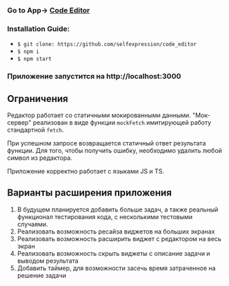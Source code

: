 ### Go to App-> [Code Editor](https://code-editor-react-app-project.vercel.app/)

### Installation Guide:

- `$ git clone: https://github.com/selfexpression/code_editor`
- `$ npm i`
- `$ npm start`

### Приложение запустится на http://localhost:3000

## Ограничения

Редактор работает со статичными мокированными данными.
"Мок-сервер" реализован в виде функции `mockFetch` имитирующей работу стандартной `fetch`.

При успешном запросе возвращается статичный ответ результата функции.
Для того, чтобы получить ошибку, необходимо удалить любой символ из редактора.

Приложение корректно работает с языками JS и TS.

## Варианты расширения приложения

1. В будущем планируется добавить больше задач,
   а также реальный функционал тестирования кода, с несколькими тестовыми случаями.
2. Реализовать возможность ресайза виджетов на больших экранах
3. Реализовать возможность расширить виджет с редактором на весь экран
4. Реализовать возможность скрыть виджеты с описание задачи и выводом результата
5. Добавить таймер, для возможности засечь время затраченное на решение задачи
